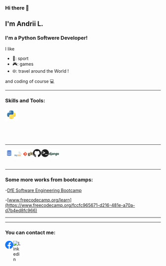 ### Hi there 👋

##  I'm Andrii L.

### I'm a Python Softwere Developer!

I like
- 🏐: sport
- 🎮: games
- 🌐: travel around the World !

and coding of course :computer:

---

### Skills and Tools:

[<img align="left" alt="Python" width="40px" src="https://raw.githubusercontent.com/github/explore/80688e429a7d4ef2fca1e82350fe8e3517d3494d/topics/python/python.png" />][Linkedin]



<br />
<br />
<br />
<br />
<br />
<br />

---

[<img align="left" alt="SQL" width="26px" src="https://raw.githubusercontent.com/github/explore/80688e429a7d4ef2fca1e82350fe8e3517d3494d/topics/sql/sql.png" />][Linkedin]
[<img align="left" alt="MySQL" width="32px" src="https://raw.githubusercontent.com/github/explore/80688e429a7d4ef2fca1e82350fe8e3517d3494d/topics/mysql/mysql.png" />][Linkedin]
[<img align="left" alt="Git" width="32px" src="https://raw.githubusercontent.com/github/explore/80688e429a7d4ef2fca1e82350fe8e3517d3494d/topics/git/git.png" />][Linkedin]
[<img align="left" alt="GitHub" width="26px" src="https://raw.githubusercontent.com/github/explore/78df643247d429f6cc873026c0622819ad797942/topics/github/github.png" />][Linkedin]
[<img align="left" alt="Terminal" width="26px" src="https://raw.githubusercontent.com/github/explore/80688e429a7d4ef2fca1e82350fe8e3517d3494d/topics/terminal/terminal.png" />][Linkedin]
[<img align="left" alt="django" width="32px" src="https://raw.githubusercontent.com/github/explore/80688e429a7d4ef2fca1e82350fe8e3517d3494d/topics/django/django.png" />][Linkedin]


<br />
<br />
<br />

---
### Some more works from bootcamps:

-[DfE Software Engineering Bootcamp](https://www.hyperiondev.com/portfolio/124448/)

-[www.freecodecamp.org/learn](https://www.freecodecamp.org/fccfc965671-d216-481e-a70a-d7b4ed8fc966)



---

---

### You can contact me:


[<img align="left" alt="Facebook" width="26px" src="https://raw.githubusercontent.com/github/explore/9adcff6afda303fb7fcead92954bad819fa7a4bd/topics/facebook/facebook.png" />][facebook]
[<img align="left" alt="Linkedin" width="26px" src="https://media.licdn.com/dms/image/C560BAQHaVYd13rRz3A/company-logo_200_200/0/1638831589865?e=1684368000&v=beta&t=w513Aud8OwJU49x1yohHN33BwRq1IlDXgFlo6gFyJeg" />][Linkedin]


[facebook]: https://www.facebook.com/profile.php?id=100005632441627
[Linkedin]: https://www.linkedin.com/in/andrii-levin-720074b5/



<!--
**Lap-DevOps/Lap-DevOps** is a ✨ _special_ ✨ repository because its `README.md` (this file) appears on your GitHub profile.

Here are some ideas to get you started:

- 🔭 I’m currently working on ...
- 🌱 I’m currently learning ...
- 👯 I’m looking to collaborate on ...
- 🤔 I’m looking for help with ...
- 💬 Ask me about ...
- 📫 How to reach me: ...
- 😄 Pronouns: ...
- ⚡ Fun fact: ...
-->
